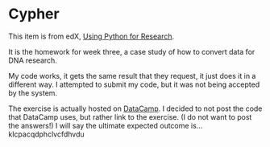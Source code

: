 # Cypher

This item is from edX, [Using Python for Research](https://www.edx.org/course/using-python-research-harvardx-ph526x).

It is the homework for week three, a case study of how to convert data for DNA research. 

My code works, it gets the same result that they request, it just does it in a different way. I attempted to submit my code, but it was not being accepted by the system. 

The exercise is actually hosted on [DataCamp](https://campus.datacamp.com/courses/using-python-for-research/case-study-1-caesar-cipher?ex=1). I decided to not post the code that DataCamp uses, but rather link to the exercise. (I do not want to post the answers!) I will say the ultimate expected outcome is... klcpacqdphclvcfdhvdu
